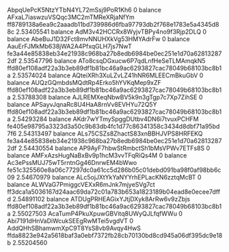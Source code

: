 AbpqUePcK5NtzYTbN4YL72mSsj9PoR1Kh6  0 balance
AFxaL7iaswzuVSQqc3MC2mTMReXRjaNfYm  ff8789138a6ea9c2aaadb11bd739986d6fba97793db2f768e1783e5a4345d88c  2.53405541 balance
AdM3v42HCCRx8WyjvTBPy4no9f3Rjp2DLQ  0 balance
AbeBuJ1D32Fct8mvNNUHXkVg53HMYAdrFw  0 balance
AauErFJMkMb638jWA2A4PfxqGLH7js7NwT  fe3a44e85838eb34e21938c968ba27b8edb6984be0ec251e1d70a628132872df  2.53547796 balance
ATo8csqDGxucw6P7qdLnfHeSeTLMAmqkN5  ffd80ef108adf22a3b3eb89df1b81bc46a9ac6293827cac78049b68103bc8b1a  2.53574024 balance
AQteiXRh3XuLZvLZ41hNR6MLEECmBkuGbV  0 balance
AUQzGQmbdsMQdtRp4Erko5hYVKqMep9xZF  ffd80ef108adf22a3b3eb89df1b81bc46a9ac6293827cac78049b68103bc8b1a  2.53788308 balance
AJLREMXeqNbwBV5k9n3gTgp7c7Xp7ZihSE  0 balance
APSayvJqnaRc8U4HaA8rnVv8EVHYu72Q5Y  ffd80ef108adf22a3b3eb89df1b81bc46a9ac6293827cac78049b68103bc8b1a  2.54293284 balance
AKdr7wYTmySpggDUtbv4DN6i7tvuxPCHFM  fe405e98795a3323d3a50c9b83db4fc1d77c86341358c3434d8dbf71a95bd7f6  2.54313497 balance
ALs75CSZs8ZhactS83xnBBHJVPS8HRFEKQ  fe3a44e85838eb34e21938c968ba27b8edb6984be0ec251e1d70a628132872df  2.54430554 balance
AP9AyF7hbwStRmbctSh1bMsVPWv7ETFs8S  0 balance
AMFxAzsHugNaBxBv9p1hcM3vvTFqRiQs4M  0 balance
Ac3ePssMUJ75wT5rntnGg46DnrwEM4bWwo  fe51c325560e8a06c77297dc0a61cc5d286b05c01debd091ba98f0af98bb6c09  2.54670979 balance
ALc5ojJXtYkYaNYYrhEPLacKN6zztqMcBT  0 balance
ALWVaG7PmiggcVEXxR6mJnk7mjyeSVg7ct  ff3dca1a5036167d24aac69da72c01a783b653a1823189b04ead8e0ecee7dffd  2.54891102 balance
ATDUgPRHEAGixYJtjDXyk8ArRw6v9zZbjs  ffd80ef108adf22a3b3eb89df1b81bc46a9ac6293827cac78049b68103bc8b1a  2.55027503
AcaTumP4PkuXpuwGBVitq8UWyQJLfqfWWu  0 
Abi7191dHnVaDiWcukSEEgRwMTei5vgdVT  0
AddQHhSBhamwmXpC9T8YsS8vb9Avqy4HwS  ffda8823e942a5618baf3a0ebf7372fb28cb70130bd8cd945a06df395dc9e18b  2.55204560
